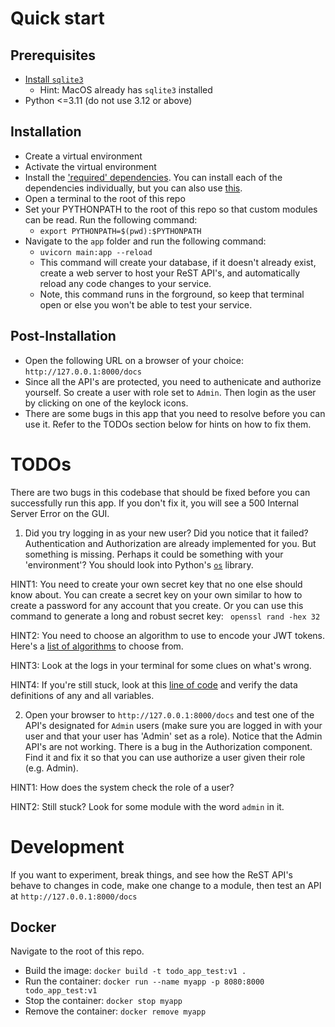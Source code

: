 # Quick start

## Prerequisites
* [Install `sqlite3`](https://www.servermania.com/kb/articles/install-sqlite)
  * Hint: MacOS already has `sqlite3` installed
* Python <=3.11 (do not use 3.12 or above)

## Installation

* Create a virtual environment
* Activate the virtual environment
* Install the ['required' dependencies](./requirements.txt). You can install each of the dependencies individually, but you can also use [this](https://pip.pypa.io/en/stable/cli/pip_install/#cmdoption-r).
* Open a terminal to the root of this repo
* Set your PYTHONPATH to the root of this repo so that custom modules can be read. Run the following command:
  * `export PYTHONPATH=$(pwd):$PYTHONPATH` 
* Navigate to the `app` folder and run the following command:
  * `uvicorn main:app --reload`
  * This command will create your database, if it doesn't already exist, create a web server to host your ReST API's, and automatically reload any code changes to your service.
  * Note, this command runs in the forground, so keep that terminal open or else you won't be able to test your service. 

## Post-Installation


* Open the following URL on a browser of your choice: `http://127.0.0.1:8000/docs`
* Since all the API's are protected, you need to authenicate and authorize yourself. So create a user with role set to `Admin`. Then login as the user by clicking on one of the keylock icons.
* There are some bugs in this app that you need to resolve before you can use it. Refer to the TODOs section below for hints on how to fix them.

# TODOs

There are two bugs in this codebase that should be fixed before you can successfully run this app. If you don't fix it, you will see a 500 Internal Server Error on the GUI.

1. Did you try logging in as your new user? Did you notice that it failed? Authentication and Authorization are already implemented for you. But something
is missing. Perhaps it could be something with your 'environment'? You should look into Python's [`os`](https://docs.python.org/3/library/os.html#os.getenv) library.

HINT1: You need to create your own secret key that no one else should know about. You can create a secret key on your own
similar to how to create a password for any account that you create. Or you can use this command to generate a long and robust secret key: ` openssl rand -hex 32`

HINT2: You need to choose an algorithm to use to encode your JWT tokens. Here's a [list of algorithms](https://github.com/mpdavis/python-jose/blob/master/jose/constants.py#L4) to choose from. 

HINT3: Look at the logs in your terminal for some clues on what's wrong. 

HINT4: If you're still stuck, look at this [line of code](https://github.com/cs5500-neu/todo_api/blob/main/app/routers/auth.py#L100) and verify the data definitions of any and all variables.

2. Open your browser to `http://127.0.0.1:8000/docs` and test one of the API's designated for `Admin` users (make sure you are logged in with your user and that your user has 'Admin' set as a role). Notice that the Admin API's are not working. There is a bug in the Authorization component. Find it and fix it so that you can use authorize a user given their role (e.g. Admin).

HINT1: How does the system check the role of a user?

HINT2: Still stuck? Look for some module with the word `admin` in it. 


# Development

If you want to experiment, break things, and see how the ReST API's behave to changes in code,
make one change to a module, then test an API at `http://127.0.0.1:8000/docs`


## Docker

Navigate to the root of this repo.

* Build the image: `docker build -t todo_app_test:v1 .`
* Run the container: `docker run --name myapp -p 8080:8000 todo_app_test:v1`
* Stop the container: `docker stop myapp`
* Remove the container: `docker remove myapp`




